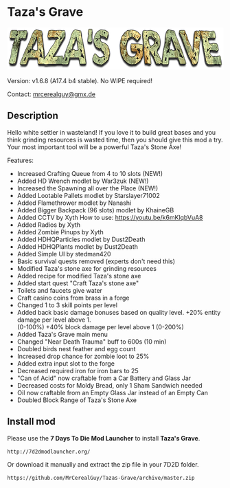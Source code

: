 # Taza's Grave

<img src="tazas-grave-logo.png" height="99px" alt="Taza's Grave logo">

Version: v1.6.8 (A17.4 b4 stable). No WIPE required!

Contact: mrcerealguy@gmx.de

## Description

Hello white settler in wasteland! If you love it to build great bases and you think grinding resources is wasted time, then you should give this mod a try. Your most important tool will be a powerful Taza's Stone Axe!

Features:

- Increased Crafting Queue from 4 to 10 slots (NEW!)
- Added HD Wrench modlet by War3zuk (NEW!)
- Increased the Spawning all over the Place (NEW!)
- Added Lootable Pallets modlet by Starslayer71002
- Added Flamethrower modlet by Nanashi
- Added Bigger Backpack (96 slots) modlet by KhaineGB
- Added CCTV by Xyth
  How to use: https://youtu.be/k6mKlqbVuA8
- Added Radios by Xyth
- Added Zombie Pinups by Xyth
- Added HDHQParticles modlet by Dust2Death
- Added HDHQPlants modlet by Dust2Death
- Added Simple UI by stedman420
- Basic survival quests removed (experts don't need this)
- Modified Taza's stone axe for grinding resources
- Added recipe for modified Taza's stone axe
- Added start quest "Craft Taza's stone axe"
- Toilets and faucets give water
- Craft casino coins from brass in a forge
- Changed 1 to 3 skill points per level
- Added back basic damage bonuses based on quality level.
  +20% entity damage per level above 1.  
  (0-100%) +40% block damage per level above 1 (0-200%)
- Added Taza's Grave main menu
- Changed "Near Death Trauma" buff to 600s (10 min)
- Doubled birds nest feather and egg count
- Increased drop chance for zombie loot to 25%
- Added extra input slot to the forge
- Decreased required iron for iron bars to 25
- "Can of Acid" now craftable from a Car Battery and Glass Jar
- Decreased costs for Moldy Bread, only 1 Sham Sandwich needed
- Oil now craftable from an Empty Glass Jar instead of an Empty Can
- Doubled Block Range of Taza's Stone Axe

## Install mod

Please use the **7 Days To Die Mod Launcher** to install **Taza's Grave**.

```
http://7d2dmodlauncher.org/
```

Or download it manually and extract the zip file in your 7D2D folder.

```
https://github.com/MrCerealGuy/Tazas-Grave/archive/master.zip
```

